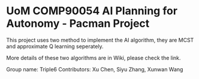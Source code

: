 # UoM COMP90054 AI Planning for Autonomy - Pacman Project

This project uses two method to implement the AI algorithm, they are MCST and approximate Q learning seperately.

More details of these two algorithms are in Wiki, please check the link.

Group name: Triple6
Contributors: Xu Chen, Siyu Zhang, Xunwan Wang

